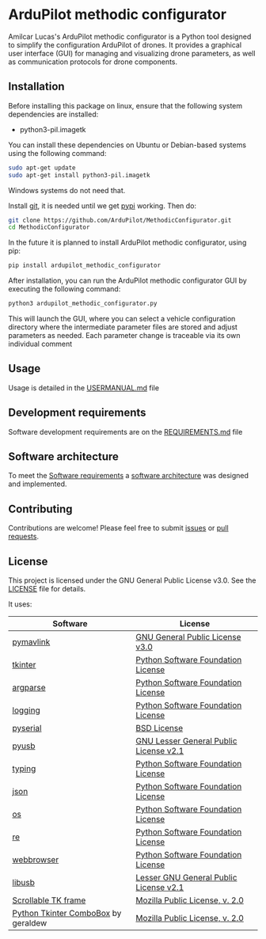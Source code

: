 # ArduPilot methodic configurator

Amilcar Lucas's ArduPilot methodic configurator is a Python tool designed to simplify the configuration ArduPilot of drones.
It provides a graphical user interface (GUI) for managing and visualizing drone parameters, as well as communication protocols for drone components.

## Installation

Before installing this package on linux, ensure that the following system dependencies are installed:

- python3-pil.imagetk

You can install these dependencies on Ubuntu or Debian-based systems using the following command:

```bash
sudo apt-get update
sudo apt-get install python3-pil.imagetk
```

Windows systems do not need that.

Install [git](https://git-scm.com/), it is needed until we get [pypi](https://pypi.org/) working. Then do:

```bash
git clone https://github.com/ArduPilot/MethodicConfigurator.git
cd MethodicConfigurator
```

In the future it is planned to install ArduPilot methodic configurator, using pip:

```bash
pip install ardupilot_methodic_configurator
```

After installation, you can run the ArduPilot methodic configurator GUI by executing the following command:

```bash
python3 ardupilot_methodic_configurator.py
```

This will launch the GUI, where you can select a vehicle configuration directory where the intermediate parameter files are stored and adjust parameters as needed.
Each parameter change is traceable via its own individual comment

## Usage

Usage is detailed in the [USERMANUAL.md](USERMANUAL.md) file

## Development requirements

Software development requirements are on the [REQUIREMENTS.md](REQUIREMENTS.md) file

## Software architecture

To meet the [Software requirements](REQUIREMENTS.md) a [software architecture](REQUIREMENTS.md#software-architecture) was designed and implemented.

## Contributing

Contributions are welcome! Please feel free to submit [issues](https://github.com/ArduPilot/MethodicConfigurator/issues) or [pull requests](https://github.com/ArduPilot/MethodicConfigurator/pulls).

## License

This project is licensed under the GNU General Public License v3.0. See the [LICENSE](LICENSE) file for details.

It uses:

| Software | License |
|----------|---------|
| [pymavlink](https://github.com/ArduPilot/pymavlink) | [GNU General Public License v3.0](https://github.com/ArduPilot/pymavlink/blob/master/LICENSE) |
| [tkinter](https://docs.python.org/3/library/tkinter.html) | [Python Software Foundation License](https://docs.python.org/3/license.html) |
| [argparse](https://docs.python.org/3/library/argparse.html) | [Python Software Foundation License](https://docs.python.org/3/license.html) |
| [logging](https://docs.python.org/3/library/logging.html) | [Python Software Foundation License](https://docs.python.org/3/license.html) |
| [pyserial](https://pyserial.readthedocs.io/en/latest/pyserial.html) | [BSD License](https://github.com/pyserial/pyserial/blob/master/LICENSE.txt) |
| [pyusb](https://github.com/pyusb/pyusb) | [GNU Lesser General Public License v2.1](https://github.com/pyusb/pyusb/blob/master/COPYING) |
| [typing](https://docs.python.org/3/library/typing.html) | [Python Software Foundation License](https://docs.python.org/3/license.html) |
| [json](https://docs.python.org/3/library/json.html) | [Python Software Foundation License](https://docs.python.org/3/license.html) |
| [os](https://docs.python.org/3/library/os.html) | [Python Software Foundation License](https://docs.python.org/3/license.html) |
| [re](https://docs.python.org/3/library/re.html) | [Python Software Foundation License](https://docs.python.org/3/license.html) |
| [webbrowser](https://docs.python.org/3/library/webbrowser.html) | [Python Software Foundation License](https://docs.python.org/3/license.html) |
| [libusb](https://github.com/libusb/libusb) | [Lesser GNU General Public License v2.1](https://github.com/libusb/libusb/blob/master/COPYING) |
| [Scrollable TK frame](https://gist.github.com/mp035/9f2027c3ef9172264532fcd6262f3b01) | [Mozilla Public License, v. 2.0](https://mozilla.org/MPL/2.0/) |
| [Python Tkinter ComboBox](https://dev.to/geraldew/python-tkinter-an-exercise-in-wrapping-the-combobox-ndb) by geraldew | [Mozilla Public License, v. 2.0](https://mozilla.org/MPL/2.0/) |
